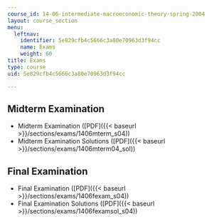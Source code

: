 ```yaml
---
course_id: 14-06-intermediate-macroeconomic-theory-spring-2004
layout: course_section
menu:
  leftnav:
    identifier: 5e829cfb4c5666c3a80e70963d3f94cc
    name: Exams
    weight: 60
title: Exams
type: course
uid: 5e829cfb4c5666c3a80e70963d3f94cc

---
```


Midterm Examination
-------------------

*   Midterm Examination ([PDF]({{< baseurl >}}/sections/exams/1406mterm_s04))
*   Midterm Examination Solutions ([PDF]({{< baseurl >}}/sections/exams/1406mterm04_sol))

Final Examination
-----------------

*   Final Examination ([PDF]({{< baseurl >}}/sections/exams/1406fexam_s04))
*   Final Examination Solutions ([PDF]({{< baseurl >}}/sections/exams/1406fexamsol_s04))